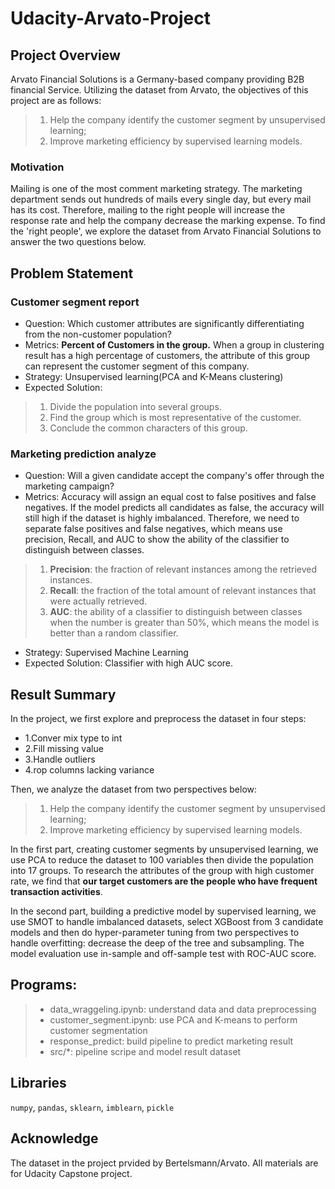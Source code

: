 # Udacity-Arvato-Project

## Project Overview
Arvato Financial Solutions is a Germany-based company providing B2B financial Service. Utilizing the dataset from Arvato, the objectives of this project are as follows:

> 1.   Help the company identify the customer segment by unsupervised learning;
> 2.   Improve marketing efficiency by supervised learning models.

### Motivation
Mailing is one of the most comment marketing strategy. The marketing department sends out hundreds of mails every single day, but every mail has its cost. Therefore, mailing to the right people will increase the response rate and help the company decrease the marking expense. To find the 'right people', we explore the dataset from Arvato Financial Solutions to answer the two questions below.

## Problem Statement

### Customer segment report
 - Question: Which customer attributes are significantly differentiating from the non-customer population?
 - Metrics: **Percent of Customers in the group.** When a group in clustering result has a high percentage of customers, the attribute of this group can represent the customer segment of this company.
 - Strategy: Unsupervised learning(PCA and K-Means clustering)
 - Expected Solution: 

> 1.   Divide the population into several groups.
> 2.   Find the group which is most representative of the customer.
> 3.   Conclude the common characters of this group. 

### Marketing prediction analyze 
 - Question: Will a given candidate accept the company's offer through the marketing campaign?
 - Metrics:   Accuracy will assign an equal cost to false positives and false negatives. If the model predicts all candidates as false, the accuracy will still high if the dataset is highly imbalanced. Therefore, we need to separate false positives and false negatives, which means use precision, Recall, and AUC to show the ability of the classifier to distinguish between classes.
  
> 1.   **Precision**: the fraction of relevant instances among the retrieved instances.
> 2.   **Recall**: the fraction of the total amount of relevant instances that were actually retrieved. 
> 3.   **AUC**: the ability of a classifier to distinguish between classes when the number is greater than 50%, which means the model is better than a random classifier.

 - Strategy: Supervised Machine Learning
 - Expected Solution: Classifier with high AUC score.
 
## Result Summary

In the project, we first explore and preprocess the dataset in four steps:

 - 1.Conver mix type to int
 - 2.Fill missing value
 - 3.Handle outliers
 - 4.rop columns lacking variance

Then, we analyze the dataset from two perspectives below:

> 1.   Help the company identify the customer segment by unsupervised learning;
> 2.   Improve marketing efficiency by supervised learning models.

In the first part, creating customer segments by unsupervised learning, we use PCA to reduce the dataset to 100 variables then divide the population into 17 groups. To research the attributes of the group with high customer rate, we find that **our target customers are the people who have frequent transaction activities**. 

In the second part, building a predictive model by supervised learning, we use SMOT to handle imbalanced datasets, select XGBoost from 3 candidate models and then do hyper-parameter tuning from two perspectives to handle overfitting: decrease the deep of the tree and subsampling. The model evaluation use in-sample and off-sample test with ROC-AUC score. 


## Programs:
> - data_wraggeling.ipynb: understand data and data preprocessing
> - customer_segment.ipynb: use PCA and K-means to perform customer segmentation
> - response_predict: build pipeline to predict marketing result 
> - src/*: pipeline scripe and model result dataset

## Libraries 
`numpy`, `pandas`, `sklearn`, `imblearn`, `pickle`
    
## Acknowledge
The dataset in the project prvided by Bertelsmann/Arvato. All materials are for Udacity Capstone project.